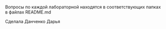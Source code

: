 Вопросы по каждой лабораторной находятся в соответствующих папках в файлах README.md

Сделала Данченко Дарья
